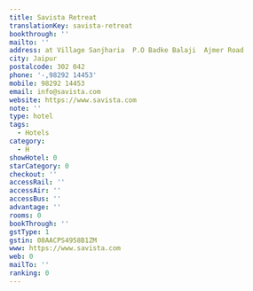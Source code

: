 ```yaml
---
title: Savista Retreat
translationKey: savista-retreat
bookthrough: ''
mailto: ''
address: at Village Sanjharia  P.O Badke Balaji  Ajmer Road
city: Jaipur
postalcode: 302 042
phone: '-,98292 14453'
mobile: 98292 14453
email: info@savista.com
website: https://www.savista.com
note: ''
type: hotel
tags:
  - Hotels
category:
  - H
showHotel: 0
starCategory: 0
checkout: ''
accessRail: ''
accessAir: ''
accessBus: ''
advantage: ''
rooms: 0
bookThrough: ''
gstType: 1
gstin: 08AACPS4958B1ZM
www: https://www.savista.com
web: 0
mailTo: ''
ranking: 0
---
```







